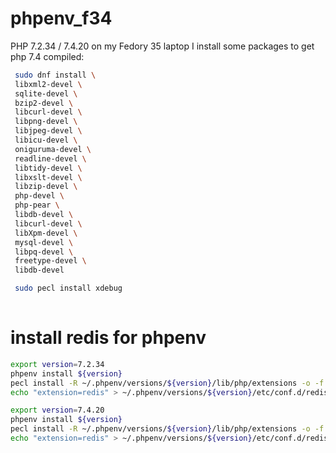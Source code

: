 # phpenv_f34
PHP 7.2.34 / 7.4.20
on my Fedory 35 laptop I install some packages to get php 7.4 compiled:

```bash
 sudo dnf install \
 libxml2-devel \
 sqlite-devel \
 bzip2-devel \
 libcurl-devel \
 libpng-devel \
 libjpeg-devel \
 libicu-devel \
 oniguruma-devel \
 readline-devel \
 libtidy-devel \
 libxslt-devel \
 libzip-devel \
 php-devel \
 php-pear \
 libdb-devel \
 libcurl-devel \
 libXpm-devel \
 mysql-devel \
 libpq-devel \
 freetype-devel \
 libdb-devel

 sudo pecl install xdebug
 
```
# install redis for phpenv
```bash
export version=7.2.34
phpenv install ${version}
pecl install -R ~/.phpenv/versions/${version}/lib/php/extensions -o -f redis
echo "extension=redis" > ~/.phpenv/versions/${version}/etc/conf.d/redis.ini

export version=7.4.20
phpenv install ${version}
pecl install -R ~/.phpenv/versions/${version}/lib/php/extensions -o -f redis
echo "extension=redis" > ~/.phpenv/versions/${version}/etc/conf.d/redis.ini
```
